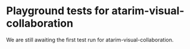 # Playground tests for atarim-visual-collaboration
We are still awaiting the first test run for atarim-visual-collaboration.
